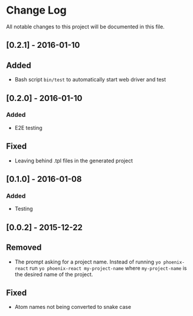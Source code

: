 # Change Log
All notable changes to this project will be documented in this file.

## [0.2.1] - 2016-01-10
## Added
- Bash script `bin/test` to automatically start web driver and test

## [0.2.0] - 2016-01-10
### Added
- E2E testing

## Fixed
- Leaving behind .tpl files in the generated project

## [0.1.0] - 2016-01-08
### Added
- Testing

## [0.0.2] - 2015-12-22
## Removed
- The prompt asking for a project name. Instead of running `yo phoenix-react` run `yo phoenix-react my-project-name` where `my-project-name` is the desired name of the project.

## Fixed
- Atom names not being converted to snake case
